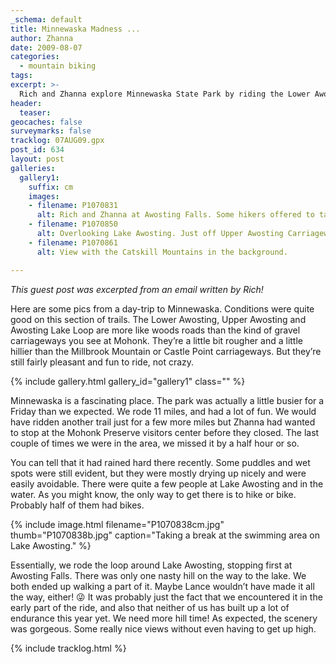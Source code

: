 ```yaml
---
_schema: default
title: Minnewaska Madness ...
author: Zhanna
date: 2009-08-07
categories:
  - mountain biking
tags:
excerpt: >- 
  Rich and Zhanna explore Minnewaska State Park by riding the Lower Awosting, Upper Awosting and Awosting Lake trails.
header:
  teaser:
geocaches: false
surveymarks: false
tracklog: 07AUG09.gpx
post_id: 634
layout: post    
galleries:
  gallery1:
    suffix: cm
    images:
    - filename: P1070831
      alt: Rich and Zhanna at Awosting Falls. Some hikers offered to take our photo.
    - filename: P1070850
      alt: Overlooking Lake Awosting. Just off Upper Awosting Carriageway.    
    - filename: P1070861
      alt: View with the Catskill Mountains in the background.         

---
```


_This guest post was excerpted from an email written by Rich!_

Here are some pics from a day-trip to Minnewaska.  Conditions were quite good on this section of trails.  The Lower Awosting, Upper Awosting and Awosting Lake Loop are more like woods roads than the kind of gravel carriageways you see at Mohonk.  They’re a little bit rougher and a little hillier than the Millbrook Mountain or Castle Point carriageways.  But they’re still fairly pleasant and fun to ride, not crazy.  

{% include gallery.html gallery_id="gallery1" class="" %}

Minnewaska is a fascinating place.  The park was actually a little busier for a Friday than we expected.  We rode 11 miles, and had a lot of fun.  We would have ridden another trail just for a few more miles but Zhanna had wanted to stop at the Mohonk Preserve visitors center before they closed.  The last couple of times we were in the area, we missed it by a half hour or so.  

You can tell that it had rained hard there recently.  Some puddles and wet spots were still evident, but they were mostly drying up nicely and were easily avoidable.  There were quite a few people at Lake Awosting and in the water.  As you might know, the only way to get there is to hike or bike.  Probably half of them had bikes.  

{% include image.html filename="P1070838cm.jpg" thumb="P1070838b.jpg" caption="Taking a break at the swimming area on Lake Awosting." %}

Essentially, we rode the loop around Lake Awosting, stopping first at Awosting Falls.  There was only one nasty hill on the way to the lake.  We both ended up walking a part of it.  Maybe Lance wouldn’t have made it all the way, either!  :stuck_out_tongue_winking_eye:  It was probably just the fact that we encountered it in the early part of the ride, and also that neither of us has built up a lot of endurance this year yet.  We need more hill time!  As expected, the scenery was gorgeous.  Some really nice views without even having to get up high.

{% include tracklog.html %}
